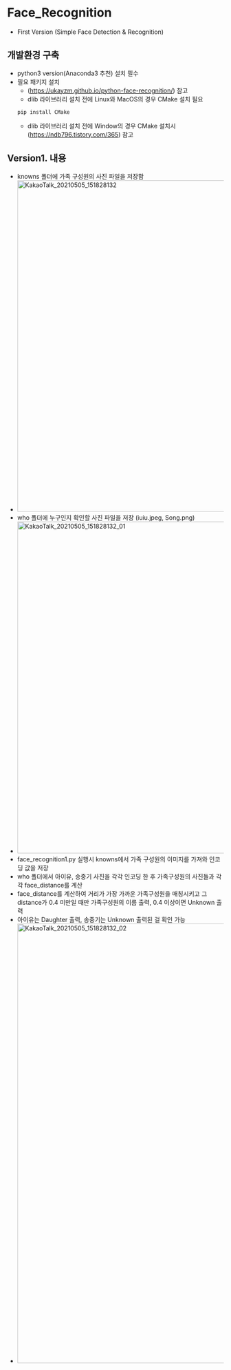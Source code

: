 Face_Recognition
===================================================
- First Version (Simple Face Detection & Recognition)

개발환경 구축
---------------------------------------------------
- python3 version(Anaconda3 추천) 설치 필수
- 필요 패키지 설치
  - (https://ukayzm.github.io/python-face-recognition/) 참고
  - dlib 라이브러리 설치 전에 Linux와 MacOS의 경우 CMake 설치 필요
  <pre><code>pip install CMake</code></pre>
  - dlib 라이브러리 설치 전에 Window의 경우 CMake 설치시 (https://ndb796.tistory.com/365) 참고

  
Version1. 내용
---------------------------------------------------
- knowns 폴더에 가족 구성원의 사진 파일을 저장함
- <img width="768" alt="KakaoTalk_20210505_151828132" src="https://user-images.githubusercontent.com/54658745/117103565-895a1480-adb5-11eb-884f-4da63480e688.png">
- who 폴더에 누구인지 확인할 사진 파일을 저장 (iuiu.jpeg, Song.png)
- <img width="769" alt="KakaoTalk_20210505_151828132_01" src="https://user-images.githubusercontent.com/54658745/117103580-8fe88c00-adb5-11eb-9d4d-876549013c78.png">
- face_recognition1.py 실행시 knowns에서 가족 구성원의 이미지를 가져와 인코딩 값을 저장
- who 폴더에서 아이유, 송중기 사진을 각각 인코딩 한 후 가족구성원의 사진들과 각각 face_distance를 계산
- face_distance를 계산하여 거리가 가장 가까운 가족구성원을 매칭시키고 그 distance가 0.4 미만일 때만 가족구성원의 이름 출력, 0.4 이상이면 Unknown 출력
- 아이유는 Daughter 출력, 송중기는 Unknown 출력된 걸 확인 가능
- <img width="1019" alt="KakaoTalk_20210505_151828132_02" src="https://user-images.githubusercontent.com/54658745/117103598-97a83080-adb5-11eb-94e1-445bf3791433.png">
